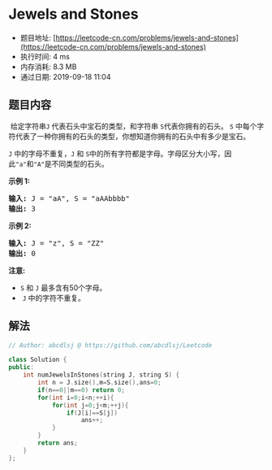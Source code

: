# Jewels and Stones 
- 题目地址: [https://leetcode-cn.com/problems/jewels-and-stones](https://leetcode-cn.com/problems/jewels-and-stones)
- 执行时间: 4 ms
- 内存消耗: 8.3 MB
- 通过日期: 2019-09-18 11:04

## 题目内容
<p> 给定字符串<code>J</code> 代表石头中宝石的类型，和字符串 <code>S</code>代表你拥有的石头。 <code>S</code> 中每个字符代表了一种你拥有的石头的类型，你想知道你拥有的石头中有多少是宝石。</p>

<p><code>J</code> 中的字母不重复，<code>J</code> 和 <code>S</code>中的所有字符都是字母。字母区分大小写，因此<code>"a"</code>和<code>"A"</code>是不同类型的石头。</p>

<p><strong>示例 1:</strong></p>

<pre><strong>输入:</strong> J = "aA", S = "aAAbbbb"
<strong>输出:</strong> 3
</pre>

<p><strong>示例 2:</strong></p>

<pre><strong>输入:</strong> J = "z", S = "ZZ"
<strong>输出:</strong> 0
</pre>

<p><strong>注意:</strong></p>

<ul>
	<li><code>S</code> 和 <code>J</code> 最多含有50个字母。</li>
	<li> <code>J</code> 中的字符不重复。</li>
</ul>


## 解法
```cpp
// Author: abcdlsj @ https://github.com/abcdlsj/Leetcode

class Solution {
public:
    int numJewelsInStones(string J, string S) {
        int n = J.size(),m=S.size(),ans=0;
        if(n==0||m==0) return 0;
        for(int i=0;i<n;++i){
            for(int j=0;j<m;++j){
                if(J[i]==S[j])
                    ans++;
            }
        }
        return ans;
    }
};

```